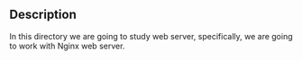 ## Description
In this directory we are going to study web server, specifically, we are going to work with Nginx web server.

